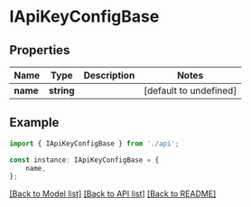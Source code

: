 # IApiKeyConfigBase


## Properties

Name | Type | Description | Notes
------------ | ------------- | ------------- | -------------
**name** | **string** |  | [default to undefined]

## Example

```typescript
import { IApiKeyConfigBase } from './api';

const instance: IApiKeyConfigBase = {
    name,
};
```

[[Back to Model list]](../README.md#documentation-for-models) [[Back to API list]](../README.md#documentation-for-api-endpoints) [[Back to README]](../README.md)
